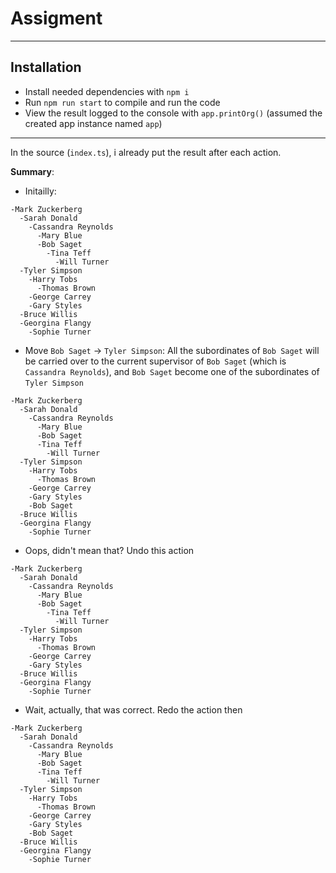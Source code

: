 # Assigment

---

## Installation

- Install needed dependencies with `npm i`
- Run `npm run start` to compile and run the code
- View the result logged to the console with `app.printOrg()` (assumed the created app instance named `app`)

---

In the source (`index.ts`), i already put the result after each action.

**Summary**:

- Initailly:

```
-Mark Zuckerberg
  -Sarah Donald
    -Cassandra Reynolds
      -Mary Blue
      -Bob Saget
        -Tina Teff
          -Will Turner
  -Tyler Simpson
    -Harry Tobs
      -Thomas Brown
    -George Carrey
    -Gary Styles
  -Bruce Willis
  -Georgina Flangy
    -Sophie Turner
```

- Move `Bob Saget` &rarr; `Tyler Simpson`: All the subordinates of `Bob Saget` will be carried over to the current supervisor of `Bob Saget` (which is `Cassandra Reynolds`), and `Bob Saget` become one of the subordinates of `Tyler Simpson`

```
-Mark Zuckerberg
  -Sarah Donald
    -Cassandra Reynolds
      -Mary Blue
      -Bob Saget
      -Tina Teff
        -Will Turner
  -Tyler Simpson
    -Harry Tobs
      -Thomas Brown
    -George Carrey
    -Gary Styles
    -Bob Saget
  -Bruce Willis
  -Georgina Flangy
    -Sophie Turner
```

- Oops, didn't mean that? Undo this action

```
-Mark Zuckerberg
  -Sarah Donald
    -Cassandra Reynolds
      -Mary Blue
      -Bob Saget
        -Tina Teff
          -Will Turner
  -Tyler Simpson
    -Harry Tobs
      -Thomas Brown
    -George Carrey
    -Gary Styles
  -Bruce Willis
  -Georgina Flangy
    -Sophie Turner
```

- Wait, actually, that was correct. Redo the action then

```
-Mark Zuckerberg
  -Sarah Donald
    -Cassandra Reynolds
      -Mary Blue
      -Bob Saget
      -Tina Teff
        -Will Turner
  -Tyler Simpson
    -Harry Tobs
      -Thomas Brown
    -George Carrey
    -Gary Styles
    -Bob Saget
  -Bruce Willis
  -Georgina Flangy
    -Sophie Turner
```
